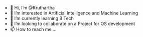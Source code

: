- 👋 Hi, I’m @Kruthartha
- 👀 I’m interested in Artificial Intelligence and Machine Learning
- 🌱 I’m currently learning B.Tech
- 💞️ I’m looking to collaborate on a Project for OS development
- 📫 How to reach me ...

<!---
Kruthartha/Kruthartha is a ✨ special ✨ repository because its `README.md` (this file) appears on your GitHub profile.
You can click the Preview link to take a look at your changes.
--->

